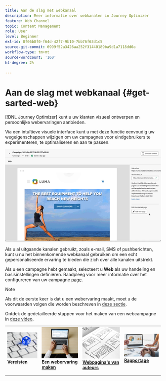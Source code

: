 ```yaml
---
title: Aan de slag met webkanaal
description: Meer informatie over webkanalen in Journey Optimizer
feature: Web Channel
topic: Content Management
role: User
level: Beginner
exl-id: 8f06b8f0-f64d-42f7-9b10-7bb76f63d1c5
source-git-commit: 6999f52a3426aa252f31440189ba9d1a7118dd0a
workflow-type: tm+mt
source-wordcount: '160'
ht-degree: 2%

---
```


# Aan de slag met webkanaal {#get-sarted-web}

[!DNL Journey Optimizer] kunt u uw klanten visueel ontwerpen en persoonlijke webervaringen aanbieden.

Via een intuïtieve visuele interface kunt u met deze functie eenvoudig uw wegeigenschappen wijzigen om uw campagnes voor eindgebruikers te experimenteren, te optimaliseren en aan te passen.

![](../rn/assets/do-not-localize/web-authoring.gif)


Als u al uitgaande kanalen gebruikt, zoals e-mail, SMS of pushberichten, kunt u nu het binnenkomende webkanaal gebruiken om een echt gepersonaliseerde ervaring te bieden die zich over alle kanalen uitstrekt.

Als u een campagne hebt gemaakt, selecteert u **Web** als uw handeling en basisinstellingen definiëren. Raadpleeg voor meer informatie over het configureren van uw campagne [page](../campaigns/create-campaign.md#configure).

>[!NOTE]
>
>Als dit de eerste keer is dat u een webervaring maakt, moet u de voorwaarden volgen die worden beschreven in [deze sectie](web-prerequisites.md).

Ontdek de gedetailleerde stappen voor het maken van een webcampagne in [deze video](create-web.md#video).

<table style="table-layout:fixed"><tr style="border: 0;">
<td>
<a href="web-prerequisites.md">
<img alt="Lood" src="../assets/do-not-localize/web-prerequisites.jpg">
</a>
<div><a href="web-prerequisites.md"><strong>Vereisten</strong>
</div>
<p>
</td>
<td>
<a href="create-web.md">
<img alt="Onfrequent" src="../assets/do-not-localize/web-create.jpg">
</a>
<div>
<a href="create-web.md"><strong>Een webervaring maken</strong></a>
</div>
<p></td>
<td>
<a href="edit-web-content.md">
<img alt="Validatie" src="../assets/do-not-localize/web-design.jpg">
</a>
<div>
<a href="edit-web-content.md"><strong>Webpagina's van auteurs</strong></a>
</div>
<p>
</td>
<td>
<a href="monitor-web-campaigns.md">
<img alt="Validatie" src="../assets/do-not-localize/web-reporting.jpg">
</a>
<div>
<a href="monitor-web-campaigns.md"><strong>Rapportage</strong></a>
</div>
<p>
</td>
</tr></table>



